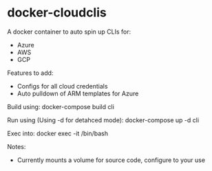 # docker-cloudclis

A docker container to auto spin up CLIs for:
- Azure
- AWS
- GCP

Features to add:
* Configs for all cloud credentials
* Auto pulldown of ARM templates for Azure

Build using:
docker-compose build cli

Run using (Using -d for detahced mode):
docker-compose up -d cli

Exec into:
docker exec -it <containerid> /bin/bash

Notes:
- Currently mounts a volume for source code, configure to your use